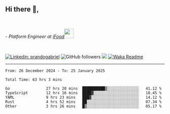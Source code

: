 <h2>Hi there  👋,</h2> </br>

<p><em>- Platform Engineer at <a href="https://www.ifood.com.br/">iFood</a><img src="https://media.giphy.com/media/WUlplcMpOCEmTGBtBW/giphy.gif" width="30"> 
</em></p></br>


[![Linkedin: prandogabriel](https://img.shields.io/badge/-prandogabriel-blue?style=flat-square&logo=Linkedin&logoColor=white&link=https://www.linkedin.com/in/prandogabriel/)](https://www.linkedin.com/in/prandogabriel)
![GitHub followers](https://img.shields.io/github/followers/prandogabriel?label=Follow&style=social)
![](https://visitor-badge.glitch.me/badge?page_id=prandogabriel.prandogabriel)
[![Waka Readme](https://github.com/prandogabriel/prandogabriel/actions/workflows/update-stats.yml.yml/badge.svg)](https://github.com/prandogabriel/prandogabriel/actions/workflows/update-stats.yml.yml)

---

<!--START_SECTION:waka-->

```golang
From: 26 December 2024 - To: 25 January 2025

Total Time: 63 hrs 3 mins

Go                27 hrs 20 mins  ██████████▒░░░░░░░░░░░░░░   41.12 %
TypeScript        12 hrs 16 mins  ████▓░░░░░░░░░░░░░░░░░░░░   18.45 %
YAML              9 hrs 23 mins   ███▓░░░░░░░░░░░░░░░░░░░░░   14.12 %
Rust              4 hrs 52 mins   ██░░░░░░░░░░░░░░░░░░░░░░░   07.34 %
Other             3 hrs 26 mins   █▒░░░░░░░░░░░░░░░░░░░░░░░   05.17 %
```

<!--END_SECTION:waka-->
